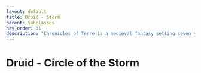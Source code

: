 ```yaml
---
layout: default
title: Druid - Storm
parent: Subclasses
nav_order: 31
description: "Chronicles of Terre is a medieval fantasy setting seven years in the writing, currently for dungeons & dragons 5th edition."
---
```


# Druid - Circle of the Storm

